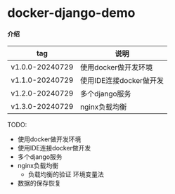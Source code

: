 # docker-django-demo

#### 介绍

| tag | 说明 |
| --- | --- |
| v1.0.0-20240729 | 使用docker做开发环境 |
| v1.1.0-20240729 | 使用IDE连接docker做开发 |
| v1.2.0-20240729 | 多个django服务 |
| v1.3.0-20240729 | nginx负载均衡 |


TODO:
- 使用docker做开发环境
- 使用IDE连接docker做开发
- 多个django服务
- nginx负载均衡
  - 负载均衡的验证 环境变量法
- 数据的保存恢复